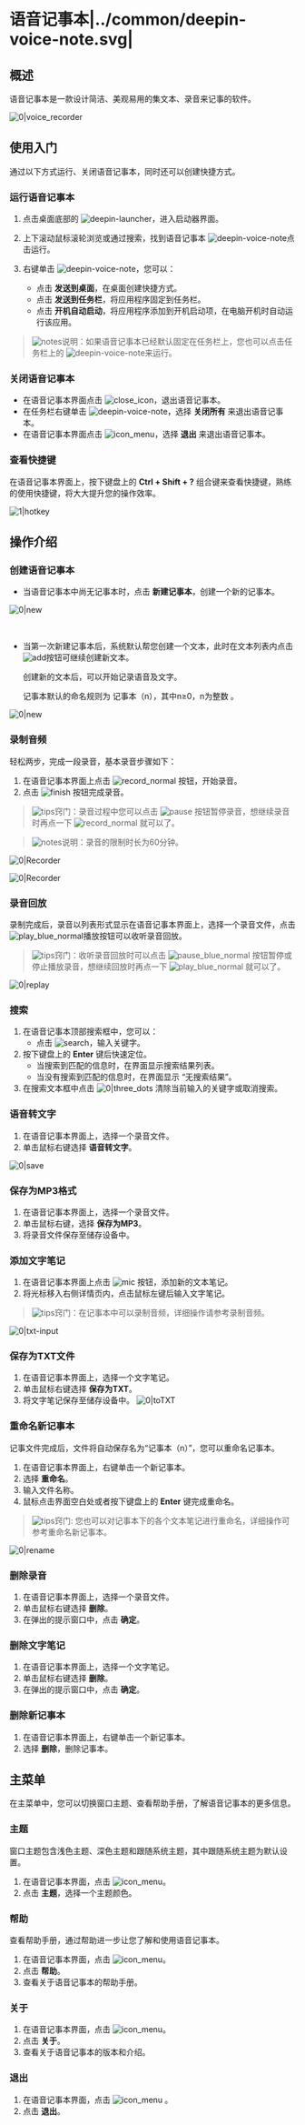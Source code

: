 # 语音记事本|../common/deepin-voice-note.svg|

## 概述

语音记事本是一款设计简洁、美观易用的集文本、录音来记事的软件。

![0|voice_recorder](jpg/main.png)


## 使用入门

通过以下方式运行、关闭语音记事本，同时还可以创建快捷方式。

### 运行语音记事本

1. 点击桌面底部的 ![deepin-launcher](icon/deepin-launcher.svg)，进入启动器界面。
2. 上下滚动鼠标滚轮浏览或通过搜索，找到语音记事本 ![deepin-voice-note](icon/deepin-voice-note.svg)点击运行。
3. 右键单击 ![deepin-voice-note](icon/deepin-voice-note.svg)，您可以：

   - 点击 **发送到桌面**，在桌面创建快捷方式。
   - 点击 **发送到任务栏**，将应用程序固定到任务栏。
   - 点击 **开机自动启动**，将应用程序添加到开机启动项，在电脑开机时自动运行该应用。

> ![notes](icon/notes.svg)说明：如果语音记事本已经默认固定在任务栏上，您也可以点击任务栏上的 ![deepin-voice-note](icon/deepin-voice-note.svg)来运行。

### 关闭语音记事本

- 在语音记事本界面点击 ![close_icon](icon/close_icon.svg)，退出语音记事本。
- 在任务栏右键单击 ![deepin-voice-note](icon/deepin-voice-note.svg)，选择 **关闭所有** 来退出语音记事本。
- 在语音记事本界面点击 ![icon_menu](icon/icon_menu.svg)，选择 **退出** 来退出语音记事本。

### 查看快捷键

在语音记事本界面上，按下键盘上的 **Ctrl + Shift + ?** 组合键来查看快捷键，熟练的使用快捷键，将大大提升您的操作效率。

 ![1|hotkey](jpg/hotkey.png)

## 操作介绍

### 创建语音记事本

- 当语音记事本中尚无记事本时，点击 **新建记事本**，创建一个新的记事本。

![0|new](jpg/create.png)

&nbsp;&nbsp;&nbsp;&nbsp;&nbsp;&nbsp;&nbsp;&nbsp;&nbsp;&nbsp;&nbsp;&nbsp;&nbsp;

- 当第一次新建记事本后，系统默认帮您创建一个文本，此时在文本列表内点击 ![add](icon/circlebutton_add2.svg)按钮可继续创建新文本。

  创建新的文本后，可以开始记录语音及文字。
  
  记事本默认的命名规则为 记事本（n），其中n≥0，n为整数 。

![0|new](jpg/create1.png)


### 录制音频

轻松两步，完成一段录音，基本录音步骤如下：

1. 在语音记事本界面上点击 ![record_normal](icon/record_normal.svg) 按钮，开始录音。
2. 点击 ![finish](icon/finish_normal.svg) 按钮完成录音。

> ![tips](icon/tips.svg)窍门：录音过程中您可以点击 ![pause](icon/pause_red_normal.svg) 按钮暂停录音，想继续录音时再点一下 ![record_normal](icon/record_normal.svg) 就可以了。

> ![notes](icon/notes.svg)说明：录音的限制时长为60分钟。

![0|Recorder](jpg/recorder1.png)

![0|Recorder](jpg/recorder2.png)

### 录音回放

录制完成后，录音以列表形式显示在语音记事本界面上，选择一个录音文件，点击![play_blue_normal](icon/play_blue_normal.svg)播放按钮可以收听录音回放。

> ![tips](icon/tips.svg)窍门：收听录音回放时可以点击 ![pause_blue_normal](icon/pause_blue_normal.svg) 按钮暂停或停止播放录音，想继续回放时再点一下 ![play_blue_normal](icon/play_blue_normal.svg) 就可以了。

![0|replay](jpg/replay.png)


### 搜索

1. 在语音记事本顶部搜索框中，您可以：
   - 点击 ![search](icon/search.svg)，输入关键字。
2. 按下键盘上的 **Enter** 键后快速定位。
   - 当搜索到匹配的信息时，在界面显示搜索结果列表。
   - 当没有搜索到匹配的信息时，在界面显示 “无搜索结果”。
3. 在搜索文本框中点击 ![0|three_dots](icon/close_normal-2.svg) 清除当前输入的关键字或取消搜索。

### 语音转文字

1. 在语音记事本界面上，选择一个录音文件。
2. 单击鼠标右键选择 **语音转文字**。

![0|save](jpg/toVoice.png)


### 保存为MP3格式

1. 在语音记事本界面上，选择一个录音文件。
2. 单击鼠标右键，选择 **保存为MP3**。
3. 将录音文件保存至储存设备中。


### 添加文字笔记

1. 在语音记事本界面上点击 ![mic](icon/circlebutton_add2.svg) 按钮，添加新的文本笔记。
2. 将光标移入右侧详情页内，点击鼠标左键后输入文字笔记。

> ![tips](icon/tips.svg)窍门：在记事本中可以录制音频，详细操作请参考录制音频。

![0|txt-input](jpg/txt-input.png)


### 保存为TXT文件

1. 在语音记事本界面上，选择一个文字笔记。
2. 单击鼠标右键选择 **保存为TXT**。
3. 将文字笔记保存至储存设备中。
![0|toTXT](jpg/toTXT.png)

### 重命名新记事本

记事文件完成后，文件将自动保存名为“记事本（n）”，您可以重命名记事本。

1. 在语音记事本界面上，右键单击一个新记事本。
2. 选择 **重命名**。
3. 输入文件名称。
4. 鼠标点击界面空白处或者按下键盘上的 **Enter** 键完成重命名。

> ![tips](icon/tips.svg)窍门: 您也可以对记事本下的各个文本笔记进行重命名，详细操作可参考重命名新记事本。

![0|rename](jpg/rename.png)


### 删除录音

1. 在语音记事本界面上，选择一个录音文件。
2. 单击鼠标右键选择 **删除**。
3. 在弹出的提示窗口中，点击 **确定**。


### 删除文字笔记

1. 在语音记事本界面上，选择一个文字笔记。
2. 单击鼠标右键选择 **删除**。
3. 在弹出的提示窗口中，点击 **确定**。


### 删除新记事本

1. 在语音记事本界面上，右键单击一个新记事本。
2. 选择 **删除**，删除记事本。


## 主菜单

在主菜单中，您可以切换窗口主题、查看帮助手册，了解语音记事本的更多信息。

### 主题

窗口主题包含浅色主题、深色主题和跟随系统主题，其中跟随系统主题为默认设置。

1. 在语音记事本界面，点击 ![icon_menu](icon/icon_menu.svg)。
2. 点击 **主题**，选择一个主题颜色。

### 帮助

查看帮助手册，通过帮助进一步让您了解和使用语音记事本。

1. 在语音记事本界面，点击 ![icon_menu](icon/icon_menu.svg)。
2. 点击 **帮助**。
3. 查看关于语音记事本的帮助手册。

### 关于

1. 在语音记事本界面，点击 ![icon_menu](icon/icon_menu.svg)。
2. 点击 **关于**。
3. 查看关于语音记事本的版本和介绍。

### 退出

1. 在语音记事本界面，点击 ![icon_menu](icon/icon_menu.svg) 。
2. 点击 **退出**。


